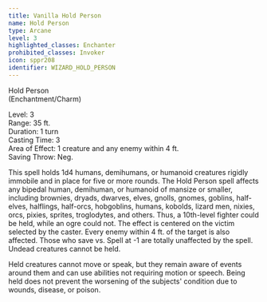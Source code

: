 ```yaml
---
title: Vanilla Hold Person
name: Hold Person
type: Arcane
level: 3
highlighted_classes: Enchanter
prohibited_classes: Invoker
icon: sppr208
identifier: WIZARD_HOLD_PERSON
---
```

Hold Person  
(Enchantment/Charm)  
  
Level: 3  
Range: 35 ft.  
Duration: 1 turn  
Casting Time: 3  
Area of Effect: 1 creature and any enemy within 4 ft.  
Saving Throw: Neg.   
  
This spell holds 1d4 humans, demihumans, or humanoid creatures rigidly immobile and in place for five or more rounds. The Hold Person spell affects any bipedal human, demihuman, or humanoid of mansize or smaller, including brownies, dryads, dwarves, elves, gnolls, gnomes, goblins, half-elves, halflings, half-orcs, hobgoblins, humans, kobolds, lizard men, nixies, orcs, pixies, sprites, troglodytes, and others. Thus, a 10th-level fighter could be held, while an ogre could not. The effect is centered on the victim selected by the caster. Every enemy within 4 ft. of the target is also affected. Those who save vs. Spell at -1 are totally unaffected by the spell. Undead creatures cannot be held.  
  
Held creatures cannot move or speak, but they remain aware of events around them and can use abilities not requiring motion or speech. Being held does not prevent the worsening of the subjects' condition due to wounds, disease, or poison.  
